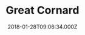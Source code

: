 ---
date: 2018-01-28T09:06:34.000Z
title: Great Cornard
latitude: 52.03729671585366
longitude: 0.7487545056595492
category: checkin
---